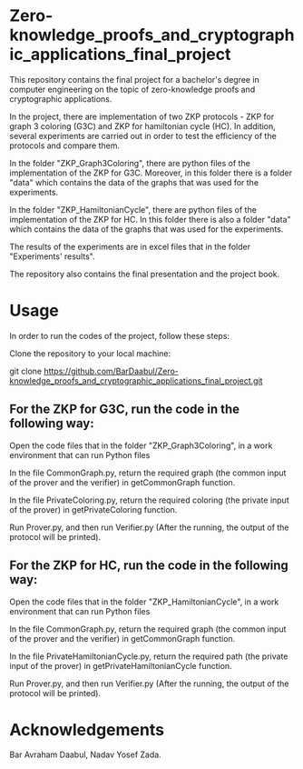 # Zero-knowledge_proofs_and_cryptographic_applications_final_project
This repository contains the final project for a bachelor's degree in computer engineering on the topic of zero-knowledge proofs and cryptographic applications.

In the project, there are implementation of two ZKP protocols - ZKP for graph 3 coloring (G3C) and ZKP for hamiltonian cycle (HC). In addition, several experiments are carried out in order to test the efficiency of the protocols and compare them.

In the folder "ZKP_Graph3Coloring", there are python files of the implementation of the ZKP for G3C. Moreover, in this folder there is a folder "data" which contains the data of the graphs that was used for the experiments.

In the folder "‏‏ZKP_HamiltonianCycle", there are python files of the implementation of the ZKP for HC. In this folder there is also a folder "data" which contains the data of the graphs that was used for the experiments.

The results of the experiments are in excel files that in the folder "Experiments' results".

The repository also contains the final presentation and the project book.

# Usage

In order to run the codes of the project, follow these steps:

Clone the repository to your local machine:

git clone https://github.com/BarDaabul/Zero-knowledge_proofs_and_cryptographic_applications_final_project.git

## For the ZKP for G3C, run the code in the following way:

Open the code files that in the folder "ZKP_Graph3Coloring", in a work environment that can run Python files

In the file CommonGraph.py, return the required graph (the common input of the prover and the verifier) in getCommonGraph function.

In the file PrivateColoring.py, return the required coloring (the private input of the prover) in getPrivateColoring function.

Run Prover.py, and then run Verifier.py (After the running, the output of the protocol will be printed).

## For the ZKP for HC, run the code in the following way:

Open the code files that in the folder "‏‏ZKP_HamiltonianCycle", in a work environment that can run Python files

In the file CommonGraph.py, return the required graph (the common input of the prover and the verifier) in getCommonGraph function.

In the file PrivateHamiltonianCycle.py, return the required path (the private input of the prover) in getPrivateHamiltonianCycle function.

Run Prover.py, and then run Verifier.py (After the running, the output of the protocol will be printed).

# Acknowledgements
Bar Avraham Daabul, Nadav Yosef Zada.

